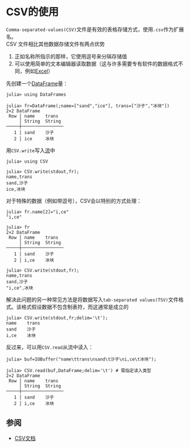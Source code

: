 # CSV的使用
`Comma-separated-values(CSV)`文件是有效的表格存储方式，使用`.csv`作为扩展名。\
CSV 文件相比其他数据存储文件有两点优势
1. 正如名称所指示的那样，它使用逗号来分隔存储值
2. 可以使用简单的文本编辑器读取数据（这与许多需要专有软件的数据格式不同，例如[Excel](xlsx.md)）

先创建一个[DataFrame](dataframes.md#dataframe类型)量：
```julia-repl
julia> using DataFrames

julia> fr=DataFrame(;name=["sand","ice"], trans=["沙子","冰块"])
2×2 DataFrame
 Row │ name    trans
     │ String  String
─────┼────────────────
   1 │ sand    沙子
   2 │ ice     冰块
```

用`CSV.write`写入[流](../advanced/io.md)中
```julia-repl
julia> using CSV

julia> CSV.write(stdout,fr);
name,trans
sand,沙子
ice,冰块
```

对于特殊的数据（例如带逗号），CSV会以特别的方式处理：
```julia-repl
julia> fr.name[2]="i,ce"
"i,ce"

julia> fr
2×2 DataFrame
 Row │ name    trans
     │ String  String
─────┼────────────────
   1 │ sand    沙子
   2 │ i,ce    冰块

julia> CSV.write(stdout,fr);
name,trans
sand,沙子
"i,ce",冰块
```

解决此问题的另一种常见方法是将数据写入`tab-separated values(TSV)`文件格式。该格式假设数据不包含制表符，而这通常是成立的
```julia-repl
julia> CSV.write(stdout,fr;delim='\t');
name    trans
sand    沙子
i,ce    冰块
```

反过来，可以用`CSV.read`从流中读入：
```julia-repl
julia> buf=IOBuffer("name\ttrans\nsand\t沙子\ni,ce\t冰块");

julia> CSV.read(buf,DataFrame;delim='\t') # 需指定读入类型
2×2 DataFrame
 Row │ name    trans
     │ String  String
─────┼────────────────
   1 │ sand    沙子
   2 │ i,ce    冰块
```

## 参阅
- [CSV文档](https://csv.juliadata.org/stable/)

[^1]: https://cn.julialang.org/JuliaDataScience/load_save
